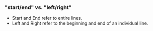 

### "start/end" vs. "left/right"
* Start and End refer to entire lines.
* Left and Right refer to the beginning and end of an individual line.
